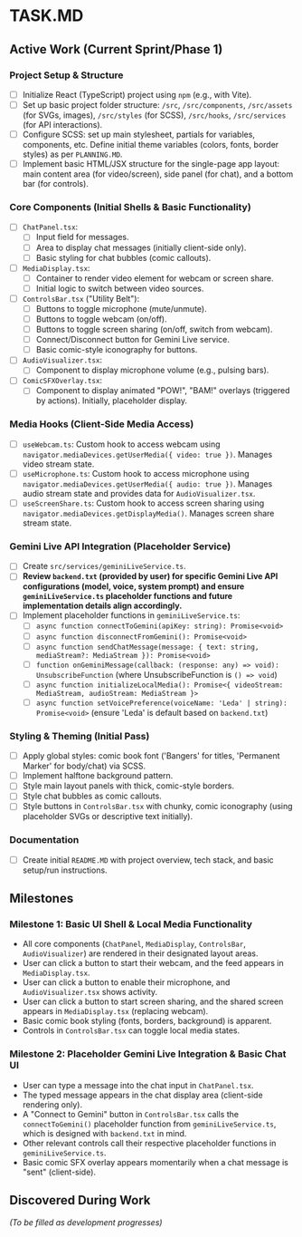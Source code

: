 # TASK.MD

## Active Work (Current Sprint/Phase 1)

### Project Setup & Structure
- [ ] Initialize React (TypeScript) project using `npm` (e.g., with Vite).
- [ ] Set up basic project folder structure: `/src`, `/src/components`, `/src/assets` (for SVGs, images), `/src/styles` (for SCSS), `/src/hooks`, `/src/services` (for API interactions).
- [ ] Configure SCSS: set up main stylesheet, partials for variables, components, etc. Define initial theme variables (colors, fonts, border styles) as per `PLANNING.MD`.
- [ ] Implement basic HTML/JSX structure for the single-page app layout: main content area (for video/screen), side panel (for chat), and a bottom bar (for controls).

### Core Components (Initial Shells & Basic Functionality)
- [ ] `ChatPanel.tsx`:
    - [ ] Input field for messages.
    - [ ] Area to display chat messages (initially client-side only).
    - [ ] Basic styling for chat bubbles (comic callouts).
- [ ] `MediaDisplay.tsx`:
    - [ ] Container to render video element for webcam or screen share.
    - [ ] Initial logic to switch between video sources.
- [ ] `ControlsBar.tsx` ("Utility Belt"):
    - [ ] Buttons to toggle microphone (mute/unmute).
    - [ ] Buttons to toggle webcam (on/off).
    - [ ] Buttons to toggle screen sharing (on/off, switch from webcam).
    - [ ] Connect/Disconnect button for Gemini Live service.
    - [ ] Basic comic-style iconography for buttons.
- [ ] `AudioVisualizer.tsx`:
    - [ ] Component to display microphone volume (e.g., pulsing bars).
- [ ] `ComicSFXOverlay.tsx`:
    - [ ] Component to display animated "POW!", "BAM!" overlays (triggered by actions). Initially, placeholder display.

### Media Hooks (Client-Side Media Access)
- [ ] `useWebcam.ts`: Custom hook to access webcam using `navigator.mediaDevices.getUserMedia({ video: true })`. Manages video stream state.
- [ ] `useMicrophone.ts`: Custom hook to access microphone using `navigator.mediaDevices.getUserMedia({ audio: true })`. Manages audio stream state and provides data for `AudioVisualizer.tsx`.
- [ ] `useScreenShare.ts`: Custom hook to access screen sharing using `navigator.mediaDevices.getDisplayMedia()`. Manages screen share stream state.

### Gemini Live API Integration (Placeholder Service)
- [ ] Create `src/services/geminiLiveService.ts`.
- [ ] **Review `backend.txt` (provided by user) for specific Gemini Live API configurations (model, voice, system prompt) and ensure `geminiLiveService.ts` placeholder functions and future implementation details align accordingly.**
- [ ] Implement placeholder functions in `geminiLiveService.ts`:
    - [ ] `async function connectToGemini(apiKey: string): Promise<void>`
    - [ ] `async function disconnectFromGemini(): Promise<void>`
    - [ ] `async function sendChatMessage(message: { text: string, mediaStream?: MediaStream }): Promise<void>`
    - [ ] `function onGeminiMessage(callback: (response: any) => void): UnsubscribeFunction` (where UnsubscribeFunction is `() => void`)
    - [ ] `async function initializeLocalMedia(): Promise<{ videoStream: MediaStream, audioStream: MediaStream }>`
    - [ ] `async function setVoicePreference(voiceName: 'Leda' | string): Promise<void>` (ensure 'Leda' is default based on `backend.txt`)

### Styling & Theming (Initial Pass)
- [ ] Apply global styles: comic book font ('Bangers' for titles, 'Permanent Marker' for body/chat) via SCSS.
- [ ] Implement halftone background pattern.
- [ ] Style main layout panels with thick, comic-style borders.
- [ ] Style chat bubbles as comic callouts.
- [ ] Style buttons in `ControlsBar.tsx` with chunky, comic iconography (using placeholder SVGs or descriptive text initially).

### Documentation
- [ ] Create initial `README.MD` with project overview, tech stack, and basic setup/run instructions.

## Milestones

### Milestone 1: Basic UI Shell & Local Media Functionality
* All core components (`ChatPanel`, `MediaDisplay`, `ControlsBar`, `AudioVisualizer`) are rendered in their designated layout areas.
* User can click a button to start their webcam, and the feed appears in `MediaDisplay.tsx`.
* User can click a button to enable their microphone, and `AudioVisualizer.tsx` shows activity.
* User can click a button to start screen sharing, and the shared screen appears in `MediaDisplay.tsx` (replacing webcam).
* Basic comic book styling (fonts, borders, background) is apparent.
* Controls in `ControlsBar.tsx` can toggle local media states.

### Milestone 2: Placeholder Gemini Live Integration & Basic Chat UI
* User can type a message into the chat input in `ChatPanel.tsx`.
* The typed message appears in the chat display area (client-side rendering only).
* A "Connect to Gemini" button in `ControlsBar.tsx` calls the `connectToGemini()` placeholder function from `geminiLiveService.ts`, which is designed with `backend.txt` in mind.
* Other relevant controls call their respective placeholder functions in `geminiLiveService.ts`.
* Basic comic SFX overlay appears momentarily when a chat message is "sent" (client-side).

## Discovered During Work
*(To be filled as development progresses)*